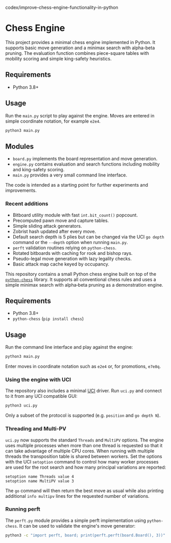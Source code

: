 codex/improve-chess-engine-functionality-in-python
# Chess Engine
This project provides a minimal chess engine implemented in Python. It supports
basic move generation and a minimax search with alpha-beta pruning.
The evaluation function combines piece-square tables with mobility scoring and
simple king-safety heuristics.

## Requirements

* Python 3.8+

## Usage

Run the `main.py` script to play against the engine. Moves are entered in simple
coordinate notation, for example `e2e4`.

```bash
python3 main.py
```

## Modules

- `board.py` implements the board representation and move generation.
- `engine.py` contains evaluation and search functions including mobility and
  king-safety scoring.
- `main.py` provides a very small command line interface.

The code is intended as a starting point for further experiments and
improvements.

### Recent additions

* Bitboard utility module with fast ``int.bit_count()`` popcount.
* Precomputed pawn move and capture tables.
* Simple sliding attack generators.
* Zobrist hash updated after every move.
* Default search depth is 5 plies but can be changed via the UCI `go depth`
  command or the `--depth` option when running `main.py`.
* ``perft`` validation routines relying on ``python-chess``.
* Rotated bitboards with caching for rook and bishop rays.
* Pseudo-legal move generation with lazy legality checks.
* Basic attack map cache keyed by occupancy.

This repository contains a small Python chess engine built on top of the
[`python-chess`](https://python-chess.readthedocs.io/) library.  It supports all
conventional chess rules and uses a simple minimax search with alpha‑beta
pruning as a demonstration engine.

## Requirements

* Python 3.8+
* `python-chess` (`pip install chess`)

## Usage

Run the command line interface and play against the engine:

```bash
python3 main.py
```

Enter moves in coordinate notation such as `e2e4` or, for promotions,
`e7e8q`.

### Using the engine with UCI

The repository also includes a minimal [UCI](https://en.wikipedia.org/wiki/Universal_Chess_Interface)
driver.  Run `uci.py` and connect to it from any UCI compatible GUI:

```bash
python3 uci.py
```

Only a subset of the protocol is supported (e.g. `position` and `go depth N`).

### Threading and Multi-PV

`uci.py` now supports the standard `Threads` and `MultiPV` options.  The
engine uses multiple processes when more than one thread is requested so that it
can take advantage of multiple CPU cores. When running with multiple threads the
transposition table is shared between workers. Set the options with the UCI
`setoption` command to control how many worker processes are used for the root
search and how many principal variations are reported:

```text
setoption name Threads value 4
setoption name MultiPV value 3
```

The `go` command will then return the best move as usual while also printing
additional `info multipv` lines for the requested number of variations.

### Running perft

The `perft.py` module provides a simple perft implementation using
`python-chess`. It can be used to validate the engine's move generator:

```bash
python3 -c "import perft, board; print(perft.perft(board.Board(), 3))"
```
